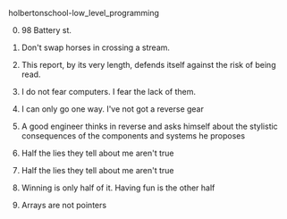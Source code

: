  holbertonschool-low_level_programming

0. 98 Battery st.

1. Don't swap horses in crossing a stream.

2. This report, by its very length, defends itself against the risk of being read.

3. I do not fear computers. I fear the lack of them.

4. I can only go one way. I've not got a reverse gear

5. A good engineer thinks in reverse and asks himself about the stylistic consequences of the components and systems he proposes

6. Half the lies they tell about me aren't true

6. Half the lies they tell about me aren't true

7. Winning is only half of it. Having fun is the other half 

8. Arrays are not pointers


